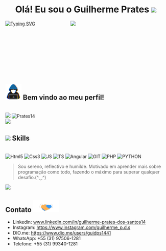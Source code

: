 <h1 align="center"><b>Olá! Eu sou o Guilherme Prates</b> <img src="https://media.giphy.com/media/hvRJCLFzcasrR4ia7z/giphy.gif" width="35"></h1>

<div>
  <a href="https://git.io/typing-svg"><img src="https://readme-typing-svg.demolab.com?font=Salsa&size=24&duration=3000&pause=1000&color=694EF7&vCenter=true&random=false&width=435&lines=Desenvolvedor+Frontend;Ci%C3%AAncia+da+Computa%C3%A7%C3%A3o;Objetivo+%E2%87%92+FullStack" alt="Typing SVG" /></a>
  
  <img src="https://www.pngmart.com/files/22/Programmer-PNG-HD-Isolated.png" width="300" align="right"/>
</div>

<br><br><br><br>
<br><br><br><br>

## <picture><img src = "https://github.com/0xAbdulKhalid/0xAbdulKhalid/raw/main/assets/mdImages/about_me.gif" width = 50px></picture> **Bem vindo ao meu perfil!**

<br>

<div>
<img src="https://github-readme-stats.vercel.app/api?username=Prates14&include_all_commits=true&count_private=true&show_icons=true&line_height=20&title_color=7A7ADB&icon_color=2234AE&text_color=D3D3D3&bg_color=0,000000,130F40" width="450"/>
<img src="https://github-readme-stats.vercel.app/api/top-langs?username=Prates14&show_icons=true&locale=en&layout=compact&line_height=40&title_color=7A7ADB&icon_color=2234AE&text_color=D3D3D3&bg_color=0,000000,130F40" width="375" height="160" alt="Prates14"/>
</div>

<img src="https://user-images.githubusercontent.com/73097560/115834477-dbab4500-a447-11eb-908a-139a6edaec5c.gif">

<br>

## <img src="https://media2.giphy.com/media/QssGEmpkyEOhBCb7e1/giphy.gif?cid=ecf05e47a0n3gi1bfqntqmob8g9aid1oyj2wr3ds3mg700bl&rid=giphy.gif" width ="25"><b> Skills</b>

<br>

<div style= "display: inline-block" >
  <img align="center" alt="Html5" src="https://img.shields.io/badge/HTML5-E34F26?style=for-the-badge&logo=html5&logoColor=white">
  <img align="center" alt="Css3" src="https://img.shields.io/badge/CSS3-1572B6?style=for-the-badge&logo=css3&logoColor=white">
  <img align="center" alt="JS" src="https://img.shields.io/badge/JavaScript-F7DF1E?style=for-the-badge&logo=javascript&logoColor=black">
  <img align="center" alt="TS" src="https://img.shields.io/badge/typescript-%23007ACC.svg?style=for-the-badge&logo=typescript&logoColor=white">
  <img align="center" alt="Angular" src="https://img.shields.io/badge/angular-%23DD0031.svg?style=for-the-badge&logo=angular&logoColor=white">
  <img align="center" alt="GIT" src="https://img.shields.io/badge/git-%23F05033?style=for-the-badge&logo=git&logoColor=white">
  <img align="center" alt="PHP" src="https://img.shields.io/badge/php-%23777BB4?style=for-the-badge&logo=php&logoColor=white">
  <img align="center" alt="PYTHON" src="https://img.shields.io/badge/Python-3670A0?style=for-the-badge&logo=python&logoColor=ffdd54">
</div><br>

> Sou sereno, reflectivo e humilde. Motivado em aprender mais sobre programação como todo, fazendo o máximo para superar qualquer desafio.(^‿^)
<img src="https://user-images.githubusercontent.com/73097560/115834477-dbab4500-a447-11eb-908a-139a6edaec5c.gif">

<br>

## Contato <img src="https://github.com/0xAbdulKhalid/0xAbdulKhalid/raw/main/assets/mdImages/handshake.gif" width ="80">
- Linkedin: www.linkedin.com/in/guilherme-prates-dos-santos14
- Instagram: https://www.instagram.com/guilherme_p.d.s
- DIO.me: https://www.dio.me/users/guidps1441
- WhatsApp: +55 (31) 97506-1281
- Telefone: +55 (31) 99340-1281
